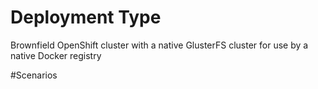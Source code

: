 # Deployment Type
Brownfield OpenShift cluster with a native GlusterFS cluster for use by a native Docker registry

#Scenarios

